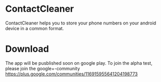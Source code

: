 ContactCleaner
==============

ContactCleaner helps you to store your phone numbers on your android device in a common format.


Download
=============
The app will be pusblished soon on google play. To join the alpha test, please join the 
google+-community https://plus.google.com/communities/116915955641204198773
